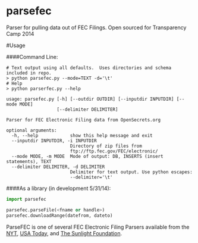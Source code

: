 parsefec
========

Parser for pulling data out of FEC Filings.  Open sourced for Transparency Camp 2014


#Usage

####Command Line:

    # Text output using all defaults.  Uses directories and schema included in repo.
    > python parsefec.py --mode=TEXT -d='\t'
    # Help
    > python parserfec.py --help
    
```
usage: parsefec.py [-h] [--outdir OUTDIR] [--inputdir INPUTDIR] [--mode MODE]
                   [--delimiter DELIMITER]

Parser for FEC Electronic Filing data from OpenSecrets.org

optional arguments:
  -h, --help            show this help message and exit
  --inputdir INPUTDIR, -i INPUTDIR
                        Directory of zip files from
                        ftp://ftp.fec.gov/FEC/electronic/
  --mode MODE, -m MODE  Mode of output: DB, INSERTS (insert statements), TEXT
  --delimiter DELIMITER, -d DELIMITER
                        Delimiter for text output. Use python escapes:
                        --delimiter='\t'
```



####As a library (in development 5/31/14):

```python
import parsefec

parsefec.parseFile(<fname or handle>)
parsefec.downloadRange(datefrom, dateto)

```

ParseFEC is one of several FEC Electronic Filing Parsers available from the [NYT](https://github.com/NYTimes/Fech), [USA Today](https://github.com/cschnaars/FEC-Scraper), and [The Sunlight Foundation](https://github.com/jsfenfen/read_FEC).



